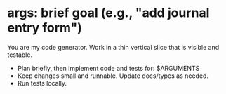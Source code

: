 # args: brief goal (e.g., "add journal entry form")
You are my code generator. Work in a thin vertical slice that is visible and testable.
- Plan briefly, then implement code and tests for: $ARGUMENTS
- Keep changes small and runnable. Update docs/types as needed.
- Run tests locally.
